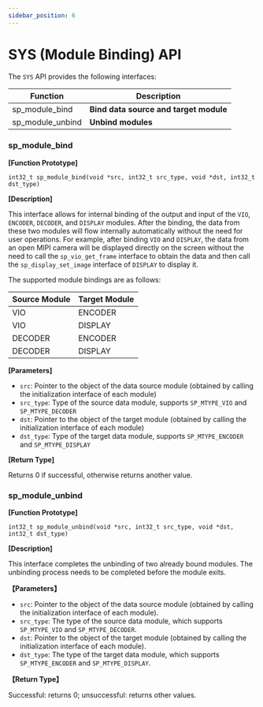 ```yaml
---
sidebar_position: 6
---
```

# SYS (Module Binding) API

The `SYS` API provides the following interfaces:

| Function | Description |
| ---- | ----- |
| sp_module_bind | **Bind data source and target module** |
| sp_module_unbind | **Unbind modules** |

### sp_module_bind

**[Function Prototype]**

```int32_t sp_module_bind(void *src, int32_t src_type, void *dst, int32_t dst_type)```

**[Description]**

This interface allows for internal binding of the output and input of the `VIO`, `ENCODER`, `DECODER`, and `DISPLAY` modules. After the binding, the data from these two modules will flow internally automatically without the need for user operations. For example, after binding `VIO` and `DISPLAY`, the data from an open MIPI camera will be displayed directly on the screen without the need to call the `sp_vio_get_frame` interface to obtain the data and then call the `sp_display_set_image` interface of `DISPLAY` to display it.

The supported module bindings are as follows:

| Source Module | Target Module |
| ---- | ----- |
| VIO | ENCODER |
| VIO | DISPLAY |
| DECODER | ENCODER |
| DECODER | DISPLAY |

**[Parameters]**

- `src`: Pointer to the object of the data source module (obtained by calling the initialization interface of each module)
- `src_type`: Type of the source data module, supports `SP_MTYPE_VIO` and `SP_MTYPE_DECODER`
- `dst`: Pointer to the object of the target module (obtained by calling the initialization interface of each module)
- `dst_type`: Type of the target data module, supports `SP_MTYPE_ENCODER` and `SP_MTYPE_DISPLAY`

**[Return Type]**

Returns 0 if successful, otherwise returns another value.

### sp_module_unbind

**[Function Prototype]**

```int32_t sp_module_unbind(void *src, int32_t src_type, void *dst, int32_t dst_type)```

**[Description]**

This interface completes the unbinding of two already bound modules. The unbinding process needs to be completed before the module exits.

**【Parameters】**

- `src`: Pointer to the object of the data source module (obtained by calling the initialization interface of each module).
- `src_type`: The type of the source data module, which supports `SP_MTYPE_VIO` and `SP_MTYPE_DECODER`.
- `dst`: Pointer to the object of the target module (obtained by calling the initialization interface of each module).
- `dst_type`: The type of the target data module, which supports `SP_MTYPE_ENCODER` and `SP_MTYPE_DISPLAY`.

**【Return Type】**

Successful: returns 0; unsuccessful: returns other values.